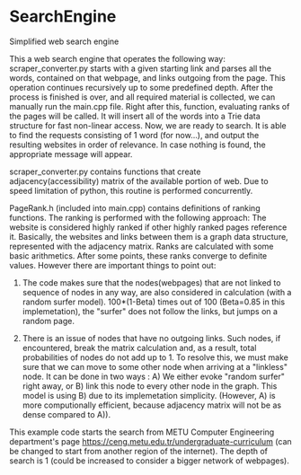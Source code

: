 # SearchEngine
Simplified web search engine

This a web search engine that operates the following way:
  scraper_converter.py starts with a given starting link and parses all the words, contained on that webpage, and links outgoing from the page. This operation continues recursively up to some predefined depth. 
  After the process is finished is over, and all required material is collected, we can manually run the main.cpp file. Right after this, function, evaluating ranks of the pages will be called. It will insert all of the words into a Trie data structure for fast non-linear access. Now, we are ready to search. It is able to find the requests consisting of 1 word (for now...), and output the resulting websites in order of relevance. In case nothing is found, the appropriate message will appear.


  scraper_converter.py contains functions that create adjacency(accessibility) matrix of the available portion of web. Due to speed limitation of python, this routine is performed concurrently.
  
  PageRank.h (included into main.cpp) contains definitions of ranking functions. The ranking is performed with the following approach: The website is considered highly ranked if other highly ranked pages reference it. Basically, the websites and links between them is a graph data structure, represented with the adjacency matrix.  Ranks are calculated with some basic arithmetics. After some points, these ranks converge to definite values. However there are important things to point out:
  
  1) The code makes sure that the nodes(webpages) that are not linked to sequence of nodes in any way, are also considered in calculation (with a random surfer model). 100*(1-Beta) times out of 100 (Beta=0.85 in this implemetation), the "surfer" does not follow the links, but jumps on a random page.
     
  2) There is an issue of nodes that have no outgoing links. Such nodes, if encountered, break the matrix calculation and, as a result, total probabilities of nodes do not add up to 1. To resolve this, we must make sure that we can move to some other node when arriving at a "linkless" node. It can be done in two ways : A) We either evoke "random surfer" right away, or B) link this node to every other node in the graph. This model is using B) due to its implemetation simplicity. (However, A) is more computionally efficient, because adjacency matrix will not be as dense compared to A)).


This example code starts the search from METU Computer Engineering department's page https://ceng.metu.edu.tr/undergraduate-curriculum (can be changed to start from another region of the internet). The depth of search is 1 (could be increased to consider a bigger network of webpages).
